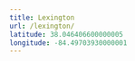```yaml
---
title: Lexington
url: /lexington/
latitude: 38.046406600000005
longitude: -84.49703930000001
---
```

